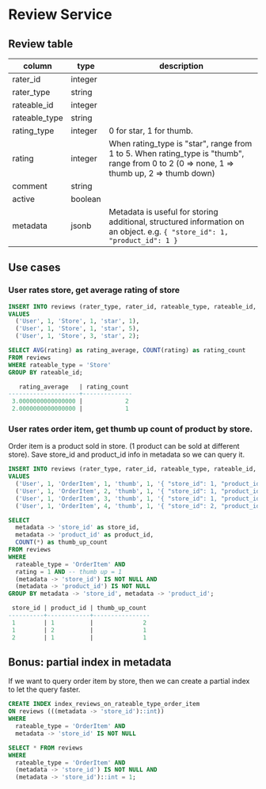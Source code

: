 # Review Service

## Review table

column | type | description
-------|------|------------
rater_id | integer |
rater_type | string |
rateable_id | integer |
rateable_type | string |
rating_type | integer | 0 for star, 1 for thumb.
rating | integer | When rating_type is "star", range from 1 to 5. When rating_type is "thumb", range from 0 to 2 (0 => none, 1 => thumb up, 2 => thumb down)
comment | string |
active | boolean |
metadata | jsonb | Metadata is useful for storing additional, structured information on an object. e.g. `{ "store_id": 1, "product_id": 1 }`

## Use cases

### User rates store, get average rating of store

```sql
INSERT INTO reviews (rater_type, rater_id, rateable_type, rateable_id, rating_type, rating)
VALUES
  ('User', 1, 'Store', 1, 'star', 1),
  ('User', 1, 'Store', 1, 'star', 5),
  ('User', 1, 'Store', 3, 'star', 2);

SELECT AVG(rating) as rating_average, COUNT(rating) as rating_count
FROM reviews
WHERE rateable_type = 'Store'
GROUP BY rateable_id;

   rating_average   | rating_count
--------------------+--------------
 3.0000000000000000 |            2
 2.0000000000000000 |            1
```

### User rates order item, get thumb up count of product by store.

Order item is a product sold in store. (1 product can be sold at different store).
Save store_id and product_id info in metadata so we can query it.

```sql
INSERT INTO reviews (rater_type, rater_id, rateable_type, rateable_id, rating_type, rating, metadata)
VALUES
  ('User', 1, 'OrderItem', 1, 'thumb', 1, '{ "store_id": 1, "product_id": 1 }'),
  ('User', 1, 'OrderItem', 2, 'thumb', 1, '{ "store_id": 1, "product_id": 1 }'),
  ('User', 1, 'OrderItem', 3, 'thumb', 1, '{ "store_id": 1, "product_id": 2 }'),
  ('User', 1, 'OrderItem', 4, 'thumb', 1, '{ "store_id": 2, "product_id": 1 }');

SELECT
  metadata -> 'store_id' as store_id,
  metadata -> 'product_id' as product_id,
  COUNT(*) as thumb_up_count
FROM reviews
WHERE
  rateable_type = 'OrderItem' AND
  rating = 1 AND -- thumb up = 1
  (metadata -> 'store_id') IS NOT NULL AND
  (metadata -> 'product_id') IS NOT NULL
GROUP BY metadata -> 'store_id', metadata -> 'product_id';

 store_id | product_id | thumb_up_count
----------+------------+----------------
 1        | 1          |              2
 1        | 2          |              1
 2        | 1          |              1
```

## Bonus: partial index in metadata

If we want to query order item by store, then we can create a partial index to let the query faster.

```sql
CREATE INDEX index_reviews_on_rateable_type_order_item
ON reviews (((metadata -> 'store_id')::int))
WHERE
  rateable_type = 'OrderItem' AND
  metadata -> 'store_id' IS NOT NULL

SELECT * FROM reviews
WHERE
  rateable_type = 'OrderItem' AND
  (metadata -> 'store_id') IS NOT NULL AND
  (metadata -> 'store_id')::int = 1;
```